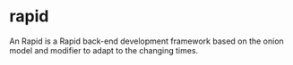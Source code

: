 # rapid
An Rapid is a Rapid back-end development framework based on the onion model and modifier to adapt to the changing times.

